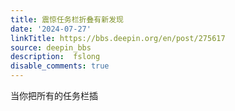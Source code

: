 ```yaml
---
title: 震惊任务栏折叠有新发现
date: '2024-07-27'
linkTitle: https://bbs.deepin.org/en/post/275617
source: deepin_bbs
description:  fslong 
disable_comments: true
---
```

当你把所有的任务栏插
